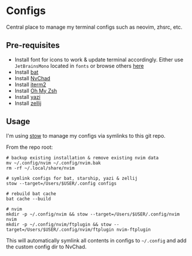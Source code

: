 # Configs

Central place to manage my terminal configs such as neovim, zhsrc, etc.

## Pre-requisites

- Install font for icons to work & update terminal accordingly.
Either use `JetBrainsMono` located in `fonts` or browse others [here](https://github.com/ryanoasis/nerd-fonts)
- Install [bat](https://github.com/sharkdp/bat)
- Install [NvChad](https://github.com/NvChad/NvChad)
- Install [iterm2](https://iterm2.com/)
- Install [Oh My Zsh](https://ohmyz.sh/#install)
- Install [yazi](https://yazi-rs.github.io/)
- Install [zellij](https://zellij.dev/)

## Usage

I'm using [stow](https://www.gnu.org/software/stow/) to manage my configs via symlinks to this git repo.

From the repo root:

```shell
# backup existing installation & remove existing nvim data
mv ~/.config/nvim ~/.config/nvim.bak
rm -rf ~/.local/share/nvim

# symlink configs for bat, starship, yazi & zellij
stow --target=/Users/$USER/.config configs

# rebuild bat cache
bat cache --build

# nvim
mkdir -p ~/.config/nvim && stow --target=/Users/$USER/.config/nvim nvim
mkdir -p ~/.config/nvim/ftplugin && stow --target=/Users/$USER/.config/nvim/ftplugin nvim-ftplugin
```

This will automatically symlink all contents in configs to `~/.config` and add the custom config dir to NvChad.
